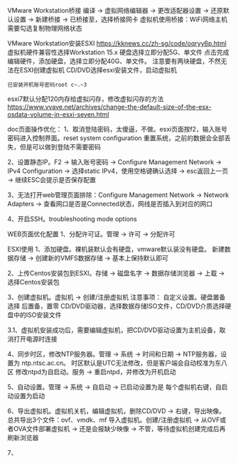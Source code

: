 VMware Workstation桥接
	编译 -> 虚拟网络编辑器 -> 更改适配器设置 -> 还原默认设置 -> 新建桥接 -> 已桥接至，选择桥接网卡
	虚拟机使用桥接：WiFi网络主机需要勾选复制物理网络状态

VMware Workstation安装ESXI
	https://kknews.cc/zh-sg/code/oqryy6p.html
		虚拟机硬件兼容性选择Workstation 15.x
		硬盘选择立即分配5G、单文件
		点击完成
		编辑硬件，添加硬盘，选择立即分配40G、单文件。
		注意要有两块硬盘，不然无法在ESXI创建虚拟机
		CD/DVD选择esxi安装文件，启动虚拟机

	已安装开机账号密码root c~.~3

esxi7默认分配120内存给虚拟闪存，修改虚拟闪存的方法
https://www.vvave.net/archives/change-the-default-size-of-the-esx-osdata-volume-in-esxi-seven.html	

doc页面操作优化：
1、取消登陆密码，太傻逼，不做。esxi页面按f2，输入账号密码进入控制界面。reset system configuration 重置系统，之前的数据会全部丢失，但是可以做到登陆不需要密码

2、设置静态IP。F2 -> 输入账号密码 -> Configure Management Network -> IPv4 Configuration
 -> 选择static IPv4，使用空格键确认选择 -> esc返回上一页 -> 继续ESC会提示是否保存配置

3、无法打开web管理页面排除：Configure Management Network -> Network Adapters -> 查看网口是否是Connected状态，网线是否插入到对应的网口

4、开启SSH。troubleshooting mode options

WEB页面优化配置
1、分配许可证。管理 -> 许可 -> 分配许可

ESXI使用
1、添加硬盘。裸机装默认会有硬盘，vmware默认装没有硬盘。
	新建数据存储 -> 创建新的VMFS数据存储 -> 基本上保持默认即可

2、上传Centos安装包到ESXI。存储 -> 磁盘名字 -> 数据存储浏览器 -> 上载 -> 选择Centos安装包

3、创建虚拟机。虚拟机 -> 创建/注册虚拟机
	注意事项：
		自定义设置。硬盘置备 选择 后置备，置零
		CD/DVD驱动器，选择数据存储ISO文件，CD/DVD介质选择硬盘中的ISO安装文件

3.1、虚拟机安装成功后，需要编辑虚拟机，把CD/DVD驱动设置为主机设备，取消打开电源时连接

4、同步时区，修改NTP服务器。管理 -> 系统 -> 时间和日期 -> NTP服务器，设置为 ntp.ntsc.ac.cn。
时区默认是UTC无法修改，但是客户端会自动校准为东八区
	修改ntpd为自启动。服务 -> 重启ntpd，并修改为开机启动

5、自动设置。管理 -> 系统 -> 自启动 -> 已启动设置为是
	每个虚拟机右键，自启动设置为启动

6、导出虚拟机。虚拟机关机，编辑虚拟机，删除CD/DVD -> 右键，导出映像。总共导出3个文件：ovf、vmdk、mf
导入虚拟机。创建/注册虚拟机 -> 从OVF或者OVA文件部署虚拟机 -> 还是会报缺少映像 -> 不管，等待虚拟机创建完成后再刷新浏览器

7、



